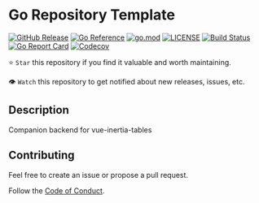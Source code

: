 # Go Repository Template

[![GitHub Release](https://img.shields.io/github/v/release/humweb/go-tables)](https://github.com/humweb/go-tables/releases)
[![Go Reference](https://pkg.go.dev/badge/github.com/humweb/go-tables.svg)](https://pkg.go.dev/github.com/humweb/go-tables)
[![go.mod](https://img.shields.io/github/go-mod/go-version/humweb/go-tables)](go.mod)
[![LICENSE](https://img.shields.io/github/license/humweb/go-tables)](LICENSE)
[![Build Status](https://img.shields.io/github/actions/workflow/status/humweb/go-tables/build.yml?branch=main)](https://github.com/humweb/go-tables/actions?query=workflow%3Abuild+branch%3Amain)
[![Go Report Card](https://goreportcard.com/badge/github.com/humweb/go-tables)](https://goreportcard.com/report/github.com/humweb/go-tables)
[![Codecov](https://codecov.io/gh/humweb/go-tables/branch/main/graph/badge.svg)](https://codecov.io/gh/humweb/go-tables)

⭐ `Star` this repository if you find it valuable and worth maintaining.

👁 `Watch` this repository to get notified about new releases, issues, etc.

## Description

Companion backend for vue-inertia-tables

## Contributing

Feel free to create an issue or propose a pull request.

Follow the [Code of Conduct](CODE_OF_CONDUCT.md).
